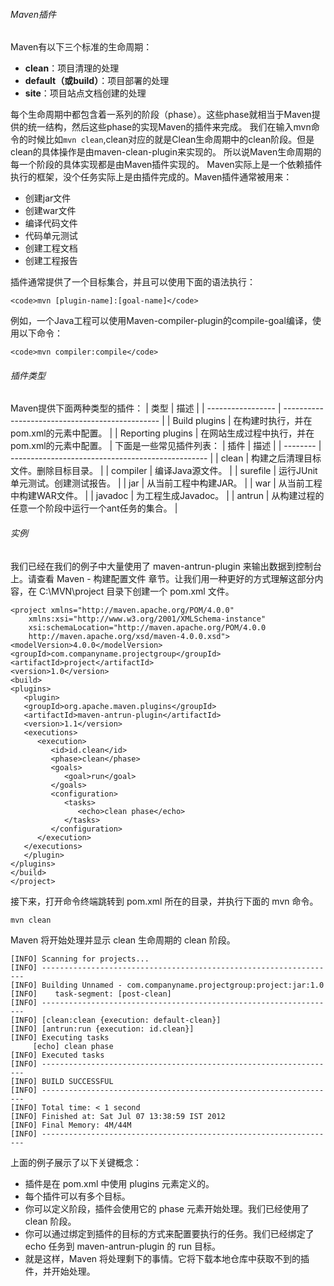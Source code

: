 ###### Maven插件
Maven有以下三个标准的生命周期：
- **clean**：项目清理的处理
- **default（或build）**：项目部署的处理
- **site**：项目站点文档创建的处理

每个生命周期中都包含着一系列的阶段（phase）。这些phase就相当于Maven提供的统一结构，然后这些phase的实现Maven的插件来完成。
我们在输入mvn命令的时候比如`mvn clean`,clean对应的就是Clean生命周期中的clean阶段。但是clean的具体操作是由maven-clean-plugin来实现的。
所以说Maven生命周期的每一个阶段的具体实现都是由Maven插件实现的。
Maven实际上是一个依赖插件执行的框架，没个任务实际上是由插件完成的。Maven插件通常被用来：
- 创建jar文件
- 创建war文件
- 编译代码文件
- 代码单元测试
- 创建工程文档
- 创建工程报告

插件通常提供了一个目标集合，并且可以使用下面的语法执行：
```
<code>mvn [plugin-name]:[goal-name]</code>
```
例如，一个Java工程可以使用Maven-compiler-plugin的compile-goal编译，使用以下命令：
```
<code>mvn compiler:compile</code>
```
###### 插件类型
Maven提供下面两种类型的插件：
| 类型              | 描述                                            |
| ----------------- | ----------------------------------------------- |
| Build plugins     | 在构建时执行，并在pom.xml的元素中配置。         |
| Reporting plugins | 在网站生成过程中执行，并在pom.xml的元素中配置。 |
下面是一些常见插件列表：
| 插件     | 描述                                              |
| -------- | ------------------------------------------------- |
| clean    | 构建之后清理目标文件。删除目标目录。              |
| compiler | 编译Java源文件。                                  |
| surefile | 运行JUnit单元测试。创建测试报告。                 |
| jar      | 从当前工程中构建JAR。                             |
| war      | 从当前工程中构建WAR文件。                         |
| javadoc  | 为工程生成Javadoc。                               |
| antrun   | 从构建过程的任意一个阶段中运行一个ant任务的集合。 |
###### 实例
我们已经在我们的例子中大量使用了 maven-antrun-plugin 来输出数据到控制台上。请查看 Maven - 构建配置文件 章节。让我们用一种更好的方式理解这部分内容，在 C:\MVN\project 目录下创建一个 pom.xml 文件。
```
<project xmlns="http://maven.apache.org/POM/4.0.0"
    xmlns:xsi="http://www.w3.org/2001/XMLSchema-instance"
    xsi:schemaLocation="http://maven.apache.org/POM/4.0.0
    http://maven.apache.org/xsd/maven-4.0.0.xsd">
<modelVersion>4.0.0</modelVersion>
<groupId>com.companyname.projectgroup</groupId>
<artifactId>project</artifactId>
<version>1.0</version>
<build>
<plugins>
   <plugin>
   <groupId>org.apache.maven.plugins</groupId>
   <artifactId>maven-antrun-plugin</artifactId>
   <version>1.1</version>
   <executions>
      <execution>
         <id>id.clean</id>
         <phase>clean</phase>
         <goals>
            <goal>run</goal>
         </goals>
         <configuration>
            <tasks>
               <echo>clean phase</echo>
            </tasks>
         </configuration>
      </execution>     
   </executions>
   </plugin>
</plugins>
</build>
</project>
```
接下来，打开命令终端跳转到 pom.xml 所在的目录，并执行下面的 mvn 命令。
```
mvn clean 
```
Maven 将开始处理并显示 clean 生命周期的 clean 阶段。
```
[INFO] Scanning for projects...
[INFO] ------------------------------------------------------------------
[INFO] Building Unnamed - com.companyname.projectgroup:project:jar:1.0
[INFO]    task-segment: [post-clean]
[INFO] ------------------------------------------------------------------
[INFO] [clean:clean {execution: default-clean}]
[INFO] [antrun:run {execution: id.clean}]
[INFO] Executing tasks
     [echo] clean phase
[INFO] Executed tasks
[INFO] ------------------------------------------------------------------
[INFO] BUILD SUCCESSFUL
[INFO] ------------------------------------------------------------------
[INFO] Total time: < 1 second
[INFO] Finished at: Sat Jul 07 13:38:59 IST 2012
[INFO] Final Memory: 4M/44M
[INFO] ------------------------------------------------------------------
```
上面的例子展示了以下关键概念：
- 插件是在 pom.xml 中使用 plugins 元素定义的。
- 每个插件可以有多个目标。
- 你可以定义阶段，插件会使用它的 phase 元素开始处理。我们已经使用了 clean 阶段。
- 你可以通过绑定到插件的目标的方式来配置要执行的任务。我们已经绑定了 echo 任务到 maven-antrun-plugin 的 run 目标。
- 就是这样，Maven 将处理剩下的事情。它将下载本地仓库中获取不到的插件，并开始处理。